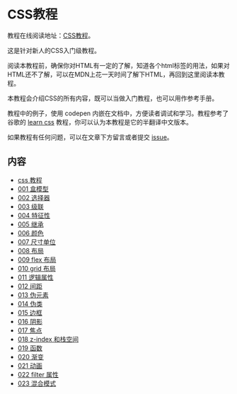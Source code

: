 # CSS教程

教程在线阅读地址：[CSS教程](http://www.pengfeixc.com/tutorial/css/introduction)。

这是针对新人的CSS入门级教程。

阅读本教程前，确保你对HTML有一定的了解，知道各个html标签的用法，如果对HTML还不了解，可以在MDN上花一天时间了解下HTML，再回到这里阅读本教程。

本教程会介绍CSS的所有内容，既可以当做入门教程，也可以用作参考手册。

教程中的例子，使用 codepen 内嵌在文档中，方便读者调试和学习。教程参考了谷歌的 [learn css](https://web.dev/learn/css/) 教程，你可以认为本教程是它的半翻译中文版本。

如果教程有任何问题，可以在文章下方留言或者提交 [issue](https://github.com/pengfeiw/css-tutorial/issues)。

## 内容

- [css 教程](https://pengfeixc.com/tutorial/css/introduction)
- [001 盒模型](https://pengfeixc.com/tutorial/css/box-model)
- [002 选择器](https://pengfeixc.com/tutorial/css/selector)
- [003 级联](https://pengfeixc.com/tutorial/css/cascade)
- [004 特征性](https://pengfeixc.com/tutorial/css/specificity)
- [005 继承](https://pengfeixc.com/tutorial/css/inherit)
- [006 颜色](https://pengfeixc.com/tutorial/css/color)
- [007 尺寸单位](https://pengfeixc.com/tutorial/css/unit)
- [008 布局](https://pengfeixc.com/tutorial/css/layout)
- [009 flex 布局](https://pengfeixc.com/tutorial/css/flex)
- [010 grid 布局](https://pengfeixc.com/tutorial/css/grid)
- [011 逻辑属性](https://pengfeixc.com/tutorial/css/logic-property)
- [012 间距](https://pengfeixc.com/tutorial/css/spacing)
- [013 伪元素](https://pengfeixc.com/tutorial/css/pseudo-elements)
- [014 伪类](https://pengfeixc.com/tutorial/css/pseudo-class)
- [015 边框](https://pengfeixc.com/tutorial/css/border)
- [016 阴影](https://pengfeixc.com/tutorial/css/shadow)
- [017 焦点](https://pengfeixc.com/tutorial/css/focus)
- [018 z-index 和栈空间](https://pengfeixc.com/tutorial/css/z-index-and-stacking-context)
- [019 函数](https://pengfeixc.com/tutorial/css/function)
- [020 渐变](https://pengfeixc.com/tutorial/css/gradients)
- [021 动画](https://pengfeixc.com/tutorial/css/animation)
- [022 filter 属性](https://pengfeixc.com/tutorial/css/filter)
- [023 混合模式](https://pengfeixc.com/tutorial/css/blend-model)
